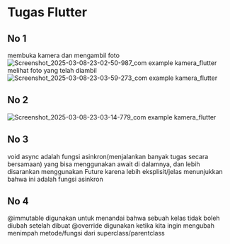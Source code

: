 # Tugas Flutter

## No 1
membuka kamera dan mengambil foto
![Screenshot_2025-03-08-23-02-50-987_com example kamera_flutter](https://github.com/user-attachments/assets/402a10d1-3e98-4759-adce-1395ad7b04a2)
melihat foto yang telah diambil
![Screenshot_2025-03-08-23-03-59-273_com example kamera_flutter](https://github.com/user-attachments/assets/79eb73be-8319-4b77-a89a-8ddd713f7e9d)

## No 2
![Screenshot_2025-03-08-23-03-14-779_com example kamera_flutter](https://github.com/user-attachments/assets/0ad2c671-333a-48f9-bdb8-a59bfd474371)


## No 3
void async adalah fungsi asinkron(menjalankan banyak tugas secara bersamaan) yang bisa menggunakan await di dalamnya, dan lebih disarankan menggunakan Future<void> karena lebih eksplisit/jelas menunjukkan bahwa ini adalah fungsi asinkron

## No 4
@immutable digunakan untuk menandai bahwa sebuah kelas tidak boleh diubah setelah dibuat
@override digunakan ketika kita ingin mengubah menimpah metode/fungsi dari superclass/parentclass
